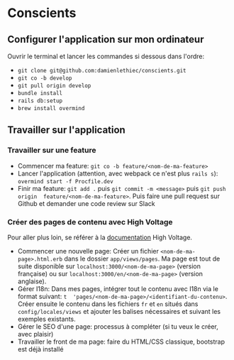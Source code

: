 # Conscients

## Configurer l'application sur mon ordinateur

Ouvrir le terminal et lancer les commandes si dessous dans l'ordre:
- `git clone git@github.com:damienlethiec/conscients.git`
- `git co -b develop`
- `git pull origin develop`
- `bundle install`
- `rails db:setup`
- `brew install overmind`

## Travailler sur l'application

### Travailler sur une feature

- Commencer ma feature: `git co -b feature/<nom-de-ma-feature>`
- Lancer l'application (attention, avec webpack ce n'est plus `rails s`): `overmind start -f Procfile.dev`
- Finir ma feature: `git add .` puis `git commit -m <message>` puis `git push origin 
feature/<nom-de-ma-feature>`. Puis faire une pull request sur Github et demander une code review 
sur Slack

### Créer des pages de contenu avec High Voltage

Pour aller plus loin, se référer à la [documentation](https://github.com/thoughtbot/high_voltage)
 High Voltage.

- Commencer une nouvelle page: Créer un fichier `<nom-de-ma-page>.html.erb` dans le dossier 
`app/views/pages`. Ma page est tout de suite disponible sur `localhost:3000/<nom-de-ma-page>` 
(version française) ou sur `localhost:3000/en/<nom-de-ma-page>` (version anglaise).
- Gérer I18n: Dans mes pages, intégrer tout le contenu avec I18n via le format suivant: `t 
'pages/<nom-de-ma-page>/<identifiant-du-contenu>`. Créer ensuite le contenu dans les fichiers 
`fr` et `en` situés dans `config/locales/views` et ajouter les balises nécessaires et suivant les
 exemples existants.
 - Gérer le SEO d'une page: processus à compléter (si tu veux le créer, avec plaisir)
 - Travailler le front de ma page: faire du HTML/CSS classique, bootstrap est déjà installé
